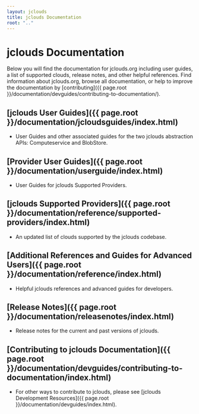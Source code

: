 ```yaml
---
layout: jclouds
title: jclouds Documentation
root: ".."
---
```


# jclouds Documentation

Below you will find the documentation for jclouds.org including user guides, a list of supported clouds, release notes, and other helpful 
references. Find information about jclouds.org, browse all documentation, or help to improve the documentation by [contributing]({{ page.root }}/documentation/devguides/contributing-to-documentation/).

## [jclouds User Guides]({{ page.root }}/documentation/jcloudsguides/index.html)

* User Guides and other associated guides for the two jclouds abstraction APIs: Computeservice and BlobStore.  

## [Provider User Guides]({{ page.root }}/documentation/userguide/index.html)

* User Guides for jclouds Supported Providers.

## [jclouds Supported Providers]({{ page.root }}/documentation/reference/supported-providers/index.html)

* An updated list of clouds supported by the jclouds codebase.

## [Additional References and Guides for Advanced Users]({{ page.root }}/documentation/reference/index.html)

* Helpful jclouds references and advanced guides for developers.

## [Release Notes]({{ page.root }}/documentation/releasenotes/index.html)

* Release notes for the current and past versions of jclouds.

## [Contributing to jclouds Documentation]({{ page.root }}/documentation/devguides/contributing-to-documentation/index.html)

* For other ways to contribute to jclouds, please see [jclouds Development Resources]({{ page.root }}/documentation/devguides/index.html).
